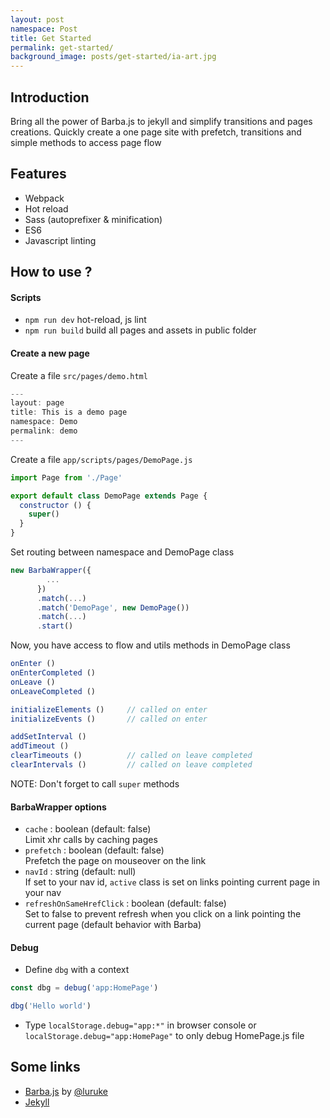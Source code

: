 ```yaml
---
layout: post
namespace: Post
title: Get Started
permalink: get-started/
background_image: posts/get-started/ia-art.jpg
---
```


## Introduction

Bring all the power of Barba.js to jekyll and simplify transitions and pages creations. Quickly create a one page site with prefetch, transitions and simple methods to access page flow

## Features

- Webpack
- Hot reload
- Sass (autoprefixer & minification)
- ES6
- Javascript linting

## How to use ?

#### Scripts

- `npm run dev` hot-reload, js lint
- `npm run build` build all pages and assets in public folder

#### Create a new page

Create a file `src/pages/demo.html`

``` javascript
---
layout: page
title: This is a demo page
namespace: Demo
permalink: demo
---
```

Create a file `app/scripts/pages/DemoPage.js`
``` javascript
import Page from './Page'

export default class DemoPage extends Page {
  constructor () {
    super()
  }
}
```

Set routing between namespace and DemoPage class
``` javascript
new BarbaWrapper({
        ...
      })
      .match(...)
      .match('DemoPage', new DemoPage())
      .match(...)
      .start()
```

Now, you have access to flow and utils methods in DemoPage class
``` javascript
onEnter ()
onEnterCompleted ()
onLeave ()
onLeaveCompleted ()

initializeElements ()     // called on enter
initializeEvents ()       // called on enter

addSetInterval ()
addTimeout ()
clearTimeouts ()          // called on leave completed
clearIntervals ()         // called on leave completed
```
NOTE: Don't forget to call `super` methods

#### BarbaWrapper options

- `cache` : boolean (default: false)  
Limit xhr calls by caching pages
- `prefetch` : boolean (default: false)  
Prefetch the page on mouseover on the link
- `navId` : string (default: null)  
If set to your nav id, `active` class is set on links pointing current page in your nav
- `refreshOnSameHrefClick` : boolean (default: false)  
Set to false to prevent refresh when you click on a link pointing the current page (default behavior with Barba)

#### Debug

- Define `dbg` with a context

``` javascript
const dbg = debug('app:HomePage')

dbg('Hello world')
```

- Type `localStorage.debug="app:*"` in browser console or `localStorage.debug="app:HomePage"` to only debug HomePage.js file

## Some links
- [Barba.js](http://barbajs.org/) by [@luruke](https://twitter.com/luruke)
- [Jekyll](https://jekyllrb.com/docs/home/)
